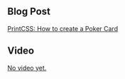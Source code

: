 ## Blog Post

[PrintCSS: How to create a Poker Card](https://medium.com/printcss/printcss-how-to-create-a-poker-card-a6c7b3ae34dc)

## Video

[No video yet.](https://github.com/azettl/printcss.examples/issues/14)
